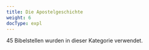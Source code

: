```yaml
---
title: Die Apostelgeschichte
weight: 6
docType: expl
---
```


45 Bibelstellen wurden in dieser Kategorie verwendet.
